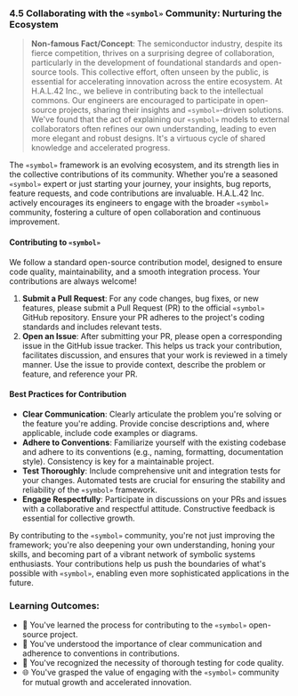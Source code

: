 
### 4.5 Collaborating with the `«symbol»` Community: Nurturing the Ecosystem

> **Non-famous Fact/Concept**: The semiconductor industry, despite its fierce competition, thrives on a surprising degree of collaboration, particularly in the development of foundational standards and open-source tools. This collective effort, often unseen by the public, is essential for accelerating innovation across the entire ecosystem. At H.A.L.42 Inc., we believe in contributing back to the intellectual commons. Our engineers are encouraged to participate in open-source projects, sharing their insights and `«symbol»`-driven solutions. We've found that the act of explaining our `«symbol»` models to external collaborators often refines our own understanding, leading to even more elegant and robust designs. It's a virtuous cycle of shared knowledge and accelerated progress.

The `«symbol»` framework is an evolving ecosystem, and its strength lies in the collective contributions of its community. Whether you're a seasoned `«symbol»` expert or just starting your journey, your insights, bug reports, feature requests, and code contributions are invaluable. H.A.L.42 Inc. actively encourages its engineers to engage with the broader `«symbol»` community, fostering a culture of open collaboration and continuous improvement.

#### Contributing to `«symbol»`

We follow a standard open-source contribution model, designed to ensure code quality, maintainability, and a smooth integration process. Your contributions are always welcome!

1.  **Submit a Pull Request**: For any code changes, bug fixes, or new features, please submit a Pull Request (PR) to the official `«symbol»` GitHub repository. Ensure your PR adheres to the project's coding standards and includes relevant tests.
2.  **Open an Issue**: After submitting your PR, please open a corresponding issue in the GitHub issue tracker. This helps us track your contribution, facilitates discussion, and ensures that your work is reviewed in a timely manner. Use the issue to provide context, describe the problem or feature, and reference your PR.

#### Best Practices for Contribution

*   **Clear Communication**: Clearly articulate the problem you're solving or the feature you're adding. Provide concise descriptions and, where applicable, include code examples or diagrams.
*   **Adhere to Conventions**: Familiarize yourself with the existing codebase and adhere to its conventions (e.g., naming, formatting, documentation style). Consistency is key for a maintainable project.
*   **Test Thoroughly**: Include comprehensive unit and integration tests for your changes. Automated tests are crucial for ensuring the stability and reliability of the `«symbol»` framework.
*   **Engage Respectfully**: Participate in discussions on your PRs and issues with a collaborative and respectful attitude. Constructive feedback is essential for collective growth.

By contributing to the `«symbol»` community, you're not just improving the framework; you're also deepening your own understanding, honing your skills, and becoming part of a vibrant network of symbolic systems enthusiasts. Your contributions help us push the boundaries of what's possible with `«symbol»`, enabling even more sophisticated applications in the future.

### Learning Outcomes:

*   🤝 You've learned the process for contributing to the `«symbol»` open-source project.
*   📝 You've understood the importance of clear communication and adherence to conventions in contributions.
*   🧪 You've recognized the necessity of thorough testing for code quality.
*   🌐 You've grasped the value of engaging with the `«symbol»` community for mutual growth and accelerated innovation.
